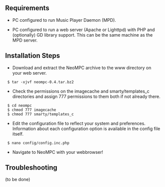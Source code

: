 ## Requirements ##

  * PC configured to run Music Player Daemon (MPD).

  * PC configured to run a web server (Apache or Lighttpd) with PHP and (optionally) GD library support. This can be the same machine as the MPD server.


## Installation Steps ##

  * Download and extract the NeoMPC archive to the www directory on your web server.

```
 $ tar -xjvf neompc-0.4.tar.bz2
```

  * Check the permissions on the imagecache and smarty/templates\_c directories and assign 777 permissions to them both if not already there.

```
 $ cd neompc
 $ chmod 777 imagecache
 $ chmod 777 smarty/templates_c
```

  * Edit the configuration file to reflect your system and preferences. Information about each configuration option is available in the config file itself.

```
 $ nano config/config.inc.php
```

  * Navigate to NeoMPC with your webbrowser!


## Troubleshooting ##

(to be done)